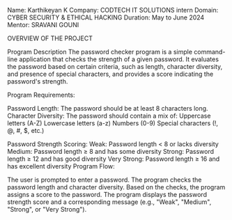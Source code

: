 Name: Karthikeyan K
Company: CODTECH IT SOLUTIONS intern
Domain: CYBER SECURITY & ETHICAL HACKING
Duration: May to June 2024
Mentor: SRAVANI GOUNI

OVERVIEW OF THE PROJECT

Program Description
        The password checker program is a simple command-line application that checks the strength of a given password. It evaluates the password based on certain criteria, such as length, character diversity, and presence of special characters, and provides a score indicating the password's strength.

Program Requirements:

  Password Length: The password should be at least 8 characters long.
  Character Diversity: The password should contain a mix of:
  Uppercase letters (A-Z)
  Lowercase letters (a-z)
  Numbers (0-9)
  Special characters (!, @, #, $, etc.)
  
Password Strength Scoring:
  Weak: Password length < 8 or lacks diversity
  Medium: Password length ≥ 8 and has some diversity
  Strong: Password length ≥ 12 and has good diversity
  Very Strong: Password length ≥ 16 and has excellent diversity
Program Flow:

  The user is prompted to enter a password.
  The program checks the password length and character diversity.
  Based on the checks, the program assigns a score to the password.
  The program displays the password strength score and a corresponding message (e.g., "Weak", "Medium", "Strong", or "Very Strong").
